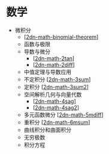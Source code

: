 # 数学

- 微积分
  - [[2dn-math-binomial-theorem]]
  - 函数与极限
  - 导数与微分 
    - [[2dn-math-2tan]]
    - [[2dn-math-2diff]]
  - 中值定理与导数应用
  - 不定积分 [[2dn-math-3sum]]
  - 定积分 [[2dn-math-3sum2]]
  - 空间解析几何与向量代数
    - [[2dn-math-4sag]]
    - [[2dn-math-4sag2]]
  - 多元函数微分 [[2dn-math-5mdiff]]
  - 重积分 [[2dn-math-6msum]]
  - 曲线积分和曲面积分
  - 无穷极数
  - 积分方程



[//begin]: # "Autogenerated link references for markdown compatibility"
[2dn-math-binomial-theorem]: kb-calculus/2dn-math-binomial-theorem.md "广义牛顿二项式展开"
[2dn-math-2tan]: kb-calculus/2diff/2dn-math-2tan.md "导数"
[2dn-math-2diff]: kb-calculus/2diff/2dn-math-2diff.md "微分"
[2dn-math-3sum]: kb-calculus/3sum/2dn-math-3sum.md "不定积分"
[2dn-math-3sum2]: kb-calculus/3sum/2dn-math-3sum2.md "定积分"
[2dn-math-4sag]: kb-calculus/4sag/2dn-math-4sag.md "空间解析几何-向量"
[2dn-math-4sag2]: kb-calculus/4sag/2dn-math-4sag2.md "空间解析几何-曲面曲线"
[2dn-math-5mdiff]: kb-calculus/5mdiff/2dn-math-5mdiff.md "多元函数微分"
[2dn-math-6msum]: kb-calculus/6msum/2dn-math-6msum.md "重积分"
[//end]: # "Autogenerated link references"